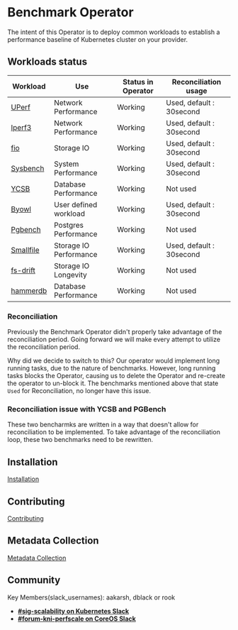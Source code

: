 # Benchmark Operator

The intent of this Operator is to deploy common workloads to establish
a performance baseline of Kubernetes cluster on your provider.

## Workloads status

| Workload                       | Use                    | Status in Operator | Reconciliation usage       |
| ------------------------------ | ---------------------- | ------------------ | -------------------------- |
| [UPerf](docs/uperf.md)         | Network Performance    | Working            |  Used, default : 30second  |
| [Iperf3](docs/iperf3.md)       | Network Performance    | Working            |  Used, default : 30second  |
| [fio](docs/fio_distributed.md) | Storage IO             | Working            |  Used, default : 30second  |
| [Sysbench](docs/sysbench.md)   | System Performance     | Working            |  Used, default : 30second  |
| [YCSB](docs/ycsb.md)           | Database Performance   | Working            |  Not used                  |
| [Byowl](docs/byowl.md)         | User defined workload  | Working            |  Used, default : 30second  |
| [Pgbench](docs/pgbench.md)     | Postgres Performance   | Working            |  Not used                  |
| [Smallfile](docs/smallfile.md) | Storage IO Performance | Working            |  Used, default : 30second  |
| [fs-drift](docs/fs-drift.md)   | Storage IO Longevity   | Working            |  Not used                  |
| [hammerdb](docs/hammerdb.md)   | Database Performance   | Working            |  Not used                  |


### Reconciliation

Previously the Benchmark Operator didn't properly take advantage of the reconciliation period. Going forward
we will make every attempt to utilize the reconciliation period.

Why did we decide to switch to this? Our operator would implement long running tasks, due to the nature of benchmarks.
However, long running tasks blocks the Operator, causing us to delete the Operator and re-create the operator to
un-block it. The benchmarks mentioned above that state `Used` for Reconciliation, no longer have this issue.

### Reconciliation issue with YCSB and PGBench

These two bencharmks are written in a way that doesn't allow for reconciliation to be implemented. To take
advantage of the reconciliation loop, these two benchmarks need to be rewritten.

## Installation
[Installation](docs/installation.md)

## Contributing
[Contributing](CONTRIBUTE.md)

## Metadata Collection
[Metadata Collection](docs/metadata.md)

## Community
Key Members(slack_usernames): aakarsh, dblack or rook
* [**#sig-scalability on Kubernetes Slack**](https://kubernetes.slack.com)
* [**#forum-kni-perfscale on CoreOS Slack**](https://coreos.slack.com)
